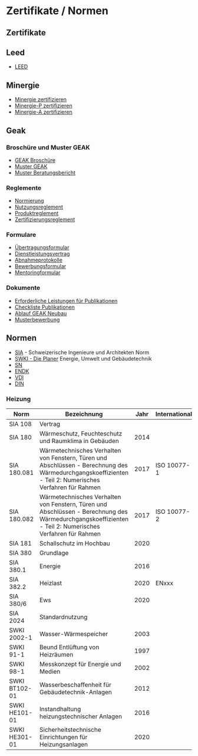 # Zertifikate / Normen

## Zertifikate

## Leed

- [LEED](https://www.usgbc.org/)

## Minergie

- [Minergie zertifizieren](https://www.minergie.ch/de/zertifizieren/minergie/)
- [Minergie-P zertifizieren](https://www.minergie.ch/de/zertifizieren/minergie-p/)
- [Minergie-A zertifizieren](https://www.minergie.ch/de/zertifizieren/minergie-a/)

## Geak

### Broschüre und Muster GEAK

- [GEAK Broschüre](https://www.geak.ch/media/basisbroschuere_2021_a4_leporello_de_web.pdf)
- [Muster GEAK](https://www.geak.ch/media/dmusg_mustergeak_230101_geak.pdf)
- [Muster Beratungsbericht](https://www.geak.ch/media/dmusb_musterberatungsbericht_230101_geak.pdf)

### Reglemente

- [Normierung](https://www.geak.ch/media/rnorm_normierung_230101_geak_1.pdf)
- [Nutzungsreglement](https://www.geak.ch/media/rnut_nutzungsreglement_230101_geak_1.pdf)
- [Produktreglement](https://www.geak.ch/media/rpro_produktreglement_230101_geak_1.pdf)
- [Zertifizierungsreglement](https://www.geak.ch/media/rzer_zertifizierungsreglement_230101_geak_1.pdf)

### Formulare

- [Übertragungsformular](https://www.geak.ch/media/fueb_uebertragungsformular_230101_geak.pdf)
- [Dienstleistungsvertrag](https://www.geak.ch/media/fdie_dienstleistungsvertrag_230101_geak.pdf)
- [Abnahmeprotokolle](https://www.geak.ch/media/fabn_abnahmeprotokolle_230101_geak.pdf)
- [Bewerbungsformular](https://www.geak.ch/media/fbew_bewerbungsfomular_230101_geak.pdf)
- [Mentoringformular](https://www.geak.ch/media/fmen_nachweisfomularmentoring_230101_geak.pdf)

### Dokumente

- [Erforderliche Leistungen für Publikationen](https://www.geak.ch/media/dleist_erforderlicheleistungengeak_230101_geak.pdf)
- [Checkliste Publikationen](https://www.geak.ch/media/dche_publikationscheckliste_230101_geak.pdf)
- [Ablauf GEAK Neubau](https://www.geak.ch/media/dabl_ablaufneubau_230101_geak.pdf)
- [Musterbewerbung](https://www.geak.ch/media/dbsp_musterbewerbung_230101_geak.pdf)

## Normen

- [SIA](https://sia.ch) - Schweizerische Ingenieure und Architekten Norm
- [SWKI - Die Planer](https:/die-planer.ch) Energie, Umwelt und Gebäudetechnik
- [SN]()
- [ENDK]()
- [VDI]()
- [DIN]()

### Heizung

| Norm          | Bezeichnung                                                                                                                                             | Jahr | International |
| ------------- | ------------------------------------------------------------------------------------------------------------------------------------------------------- | ---- | ------------- |
| SIA 108       | Vertrag                                                                                                                                                 |      |               |
| SIA 180       | Wärmeschutz, Feuchteschutz und Raumklima in Gebäuden                                                                                                    | 2014 |               |
| SIA 180.081   | Wärmetechnisches Verhalten von Fenstern, Türen und Abschlüssen - Berechnung des Wärmedurchgangskoeffizienten - Teil 2: Numerisches Verfahren für Rahmen | 2017 | ISO 10077-1   |
| SIA 180.082   | Wärmetechnisches Verhalten von Fenstern, Türen und Abschlüssen - Berechnung des Wärmedurchgangskoeffizienten - Teil 2: Numerisches Verfahren für Rahmen | 2017 | ISO 10077-2   |
| SIA 181       | Schallschutz im Hochbau                                                                                                                                 | 2020 |               |
| SIA 380       | Grundlage                                                                                                                                               |      |               |
| SIA 380.1     | Energie                                                                                                                                                 | 2016 |               |
| SIA 382.2     | Heizlast                                                                                                                                                | 2020 | ENxxx         |
| SIA 380/6     | Ews                                                                                                                                                     | 2020 |               |
| SIA 2024      | Standardnutzung                                                                                                                                         |      |               |
| SWKI 2002-1   | Wasser-Wärmespeicher                                                                                                                                    | 2003 |               |
| SWKI 91-1     | Beund Entlüftung von Heizräumen                                                                                                                         | 1997 |               |
| SWKI 98-1     | Messkonzept für Energie und Medien                                                                                                                      | 2002 |               |
| SWKI BT102-01 | Wasserbeschaffenheit für Gebäudetechnik-Anlagen                                                                                                         | 2012 |               |
| SWKI HE101-01 | Instandhaltung heizungstechnischer Anlagen                                                                                                              | 2016 |               |
| SWKI HE301-01 | Sicherheitstechnische Einrichtungen für Heizungsanlagen                                                                                                 | 2020 |               |
